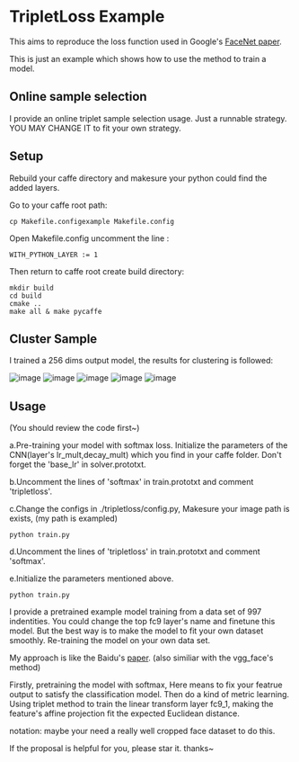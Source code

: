 # TripletLoss Example

This aims to reproduce the loss function used in Google's [FaceNet paper](http://arxiv.org/abs/1503.03832v1).

This is just an example which shows how to use the method to train a model.

## Online sample selection

I provide an online triplet sample selection usage. Just a runnable strategy. YOU MAY CHANGE IT to fit your own strategy.

## Setup

Rebuild your caffe directory and makesure your python could find the added layers.

Go to your caffe root path:
	
	cp Makefile.configexample Makefile.config
	
Open Makefile.config uncomment the line :

	WITH_PYTHON_LAYER := 1
	
Then return to caffe root create build directory:

	mkdir build
	cd build
	cmake ..
	make all & make pycaffe

## Cluster Sample

I trained a 256 dims output model, the results for clustering is followed:

![image](https://github.com/pinguo-luhaofang/tripletloss/blob/master/img/10.jpg)
![image](https://github.com/pinguo-luhaofang/tripletloss/blob/master/img/11.jpg)
![image](https://github.com/pinguo-luhaofang/tripletloss/blob/master/img/12.jpg)
![image](https://github.com/pinguo-luhaofang/tripletloss/blob/master/img/13.jpg)
![image](https://github.com/pinguo-luhaofang/tripletloss/blob/master/img/14.jpg)

## Usage

(You should review the code first~)

a.Pre-training your model with softmax loss. Initialize the parameters of the CNN(layer's lr_mult,decay_mult) which you find in your caffe folder. Don't forget the 'base_lr' in solver.prototxt.

b.Uncomment the lines of 'softmax' in train.prototxt and comment 'tripletloss'.

c.Change the configs in ./tripletloss/config.py, Makesure your image path is exists, (my path is exampled)

	python train.py

d.Uncomment the lines of 'tripletloss' in train.prototxt and comment 'softmax'.

e.Initialize the parameters mentioned above.

	python train.py
	
I provide a pretrained example model training from a data set of 997 indentities. You could change the top fc9 layer's name and finetune this model.
But the best way is to make the model to fit your own dataset smoothly. Re-training the model on your own data set.

My approach is like the Baidu's [paper](https://arxiv.org/ftp/arxiv/papers/1506/1506.07310.pdf). (also similiar with the vgg_face's method)

Firstly, pretraining the model with softmax, Here means to fix your featrue output to satisfy the classification model.
Then do a kind of metric learning. Using triplet method to train the linear transform layer fc9_1, making the feature's affine projection fit the expected Euclidean distance.

notation: maybe your need a really well cropped face dataset to do this.

If the proposal is helpful for you, please star it. thanks~

